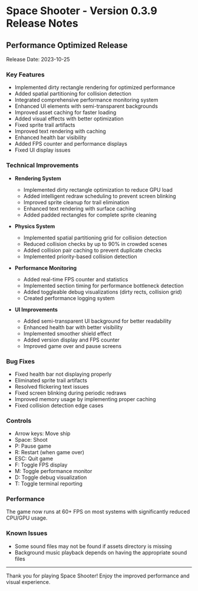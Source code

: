 # Space Shooter - Version 0.3.9 Release Notes

## Performance Optimized Release

Release Date: 2023-10-25

### Key Features

- Implemented dirty rectangle rendering for optimized performance
- Added spatial partitioning for collision detection
- Integrated comprehensive performance monitoring system
- Enhanced UI elements with semi-transparent backgrounds
- Improved asset caching for faster loading
- Added visual effects with better optimization
- Fixed sprite trail artifacts
- Improved text rendering with caching
- Enhanced health bar visibility
- Added FPS counter and performance displays
- Fixed UI display issues

### Technical Improvements

- **Rendering System**
  - Implemented dirty rectangle optimization to reduce GPU load
  - Added intelligent redraw scheduling to prevent screen blinking
  - Improved sprite cleanup for trail elimination
  - Enhanced text rendering with surface caching
  - Added padded rectangles for complete sprite cleaning

- **Physics System**
  - Implemented spatial partitioning grid for collision detection
  - Reduced collision checks by up to 90% in crowded scenes
  - Added collision pair caching to prevent duplicate checks
  - Implemented priority-based collision detection

- **Performance Monitoring**
  - Added real-time FPS counter and statistics
  - Implemented section timing for performance bottleneck detection
  - Added toggleable debug visualizations (dirty rects, collision grid)
  - Created performance logging system

- **UI Improvements**
  - Added semi-transparent UI background for better readability
  - Enhanced health bar with better visibility
  - Implemented smoother shield effect
  - Added version display and FPS counter
  - Improved game over and pause screens

### Bug Fixes

- Fixed health bar not displaying properly
- Eliminated sprite trail artifacts
- Resolved flickering text issues
- Fixed screen blinking during periodic redraws
- Improved memory usage by implementing proper caching
- Fixed collision detection edge cases

### Controls

- Arrow keys: Move ship
- Space: Shoot
- P: Pause game
- R: Restart (when game over)
- ESC: Quit game
- F: Toggle FPS display
- M: Toggle performance monitor
- D: Toggle debug visualization
- T: Toggle terminal reporting

### Performance

The game now runs at 60+ FPS on most systems with significantly reduced CPU/GPU usage.

### Known Issues

- Some sound files may not be found if assets directory is missing
- Background music playback depends on having the appropriate sound files

---

Thank you for playing Space Shooter! Enjoy the improved performance and visual experience. 